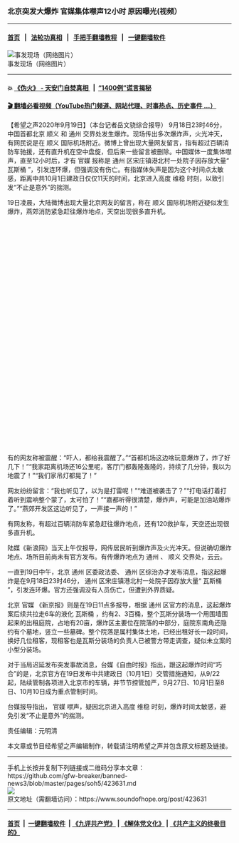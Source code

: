 ### 北京突发大爆炸 官媒集体噤声12小时 原因曝光(视频）
------------------------

#### [首页](https://github.com/gfw-breaker/banned-news3/blob/master/README.md) &nbsp;&nbsp;|&nbsp;&nbsp; [法轮功真相](https://github.com/begood0513/basic/blob/master/README.md)  &nbsp;&nbsp;|&nbsp;&nbsp; [手把手翻墙教程](https://github.com/gfw-breaker/guides/wiki)  &nbsp;&nbsp;|&nbsp;&nbsp; [一键翻墙软件](https://github.com/gfw-breaker/nogfw/blob/master/README.md)  



<div><img alt="事发现场（网络图片）" src="https://img.soundofhope.org/2020-09/php1rf96g-1600567891261.jpg"/>
<br/><figcaption class="caption">
 事发现场（网络图片）
</figcaption></div><hr/>

#### 💥 [《伪火》 - 天安门自焚真相 ](http://158.247.195.190:10000/videos/blog/weihuo.html)&nbsp; |&nbsp; [“1400例”谎言揭秘  ](http://158.247.195.190:10000/videos/blog/jiexi1400.html)

#### [ 🎬  翻墙必看视频（YouTube热门频道、网站代理、时事热点、历史事件 ...）](https://github.com/gfw-breaker/links/blob/master/banned.md)

<div><div class="Content__Wrapper sc-1bvya0-0 grZQxZ">
 <p class="meta-top">
  <span class="meta">
   【希望之声2020年9月19日】（本台记者岳文骁综合报导）
  </span>
  9月18日23时46分，中国首都北京
  <ok href="/term/84261">
   顺义
  </ok>
  和
  <ok href="/term/77956">
   通州
  </ok>
  交界处发生爆炸。现场传出多次爆炸声，火光冲天，有网民说是在
  <ok href="/term/84261">
   顺义
  </ok>
  国际机场附近。微博上曾出现大量网友留言，指有超过百辆消防车驰援，还有直升机在空中盘旋，但后来一些留言被删除。中国媒体一度集体噤声，直至12小时后，才有
  <ok href="/term/13677">
   官媒
  </ok>
  报称是
  <ok href="/term/77956">
   通州
  </ok>
  区宋庄镇港北村一处院子因存放大量“
  <ok href="/term/379693">
   瓦斯桶
  </ok>
  ”，引发连环爆，但强调没有伤亡。有指媒体失声是因为这个时间点太敏感，距离中共10月1日建政日仅仅11天的时间，北京进入高度
  <ok href="/term/1557">
   维稳
  </ok>
  时刻，以致引发“不止是意外”的揣测。
 </p>
 <p>
  19日凌晨，大陆微博出现大量北京网友的留言，称在
  <ok href="/term/84261">
   顺义
  </ok>
  国际机场附近疑似发生爆炸，燕郊消防紧急赶往爆炸地点，天空出现很多直升机。
 </p>
 <div class="soh-embed">
  <div class="soh-embed-inner">
   <div class="iframely-embed" style="max-width: 550px;">
    <div class="iframely-responsive" style="padding-bottom: 100%;">
    </div>
   </div>
  </div>
 </div>
 <p>
  有的网友称被震醒：“吓人，都给我震醒了。”“首都机场这边啥玩意爆炸了，炸了好几下！”“我家距离机场还16公里呢，客厅门都轰隆轰隆的，持续了几分钟，我以为地震了！”“我们家吊灯都晃了！”
 </p>
 <div class="AD_Embed__Wrap-sc-1xslmin-0 igMuqX module desktop">
  <div>
  </div>
 </div>
 <p>
  网友纷纷留言：“我也听见了，以为是打雷呢！”“难道被袭击了？”“打电话打着打着听到震响整个蒙了，太可怕了！”“嘉都听得很清楚，爆炸声，可能是加油站爆炸了。”“燕郊开发区这边听见了，一声接一声的！”
 </p>
 <p>
  有网友称，有超过百辆消防车紧急赶往爆炸地点，还有120救护车，天空还出现很多直升机。
 </p>
 <p>
  陆媒《新浪网》当天上午仅报导，网传居民听到爆炸声及火光冲天。但说确切爆炸地点、场所目前尚未有官方发布。有传爆炸地点为
  <ok href="/term/77956">
   通州
  </ok>
  、
  <ok href="/term/84261">
   顺义
  </ok>
  交界处，云云。
 </p>
 <p>
  一直到19日中午，北京
  <ok href="/term/77956">
   通州
  </ok>
  区委政法委、
  <ok href="/term/77956">
   通州
  </ok>
  区综治办才发布消息，指这起爆炸是在9月18日23时46分，
  <ok href="/term/77956">
   通州
  </ok>
  区宋庄镇港北村一处院子因存放大量“
  <ok href="/term/379693">
   瓦斯桶
  </ok>
  ”，引发连环爆。官方还强调没有人员伤亡，但遭到外界质疑。
 </p>
 <p>
  北京
  <ok href="/term/13677">
   官媒
  </ok>
  《新京报》则是在19日11点多报导，根据
  <ok href="/term/77956">
   通州
  </ok>
  区官方的消息，这起爆炸案后续共拉走6车的液化
  <ok href="/term/379693">
   瓦斯桶
  </ok>
  ，约有2、3百桶，整个瓦斯分装场一个用围墙围起来的出租庭院，占地有20亩，爆炸区主要位在院落的中部分，庭院东南角还隐约有个墓地，竖立一些墓碑。整个院落是属村集体土地，已经出租好长一段时间，换好几位租客，现租客也是瓦斯分装场的负责人已被警方带走调查，疑似未立案的小型分装场。
 </p>
 <p>
  对于当局迟延发布突发事故消息，台媒《自由时报》指出，跟这起爆炸时间“巧合”的是，北京官方在19日发布中共建政日（10月1日）交管措施通知，从9/22起，陆续管制各项进入北京市的车辆，并节节控管加严，9月27日、10月1日至8日、10月10日成为重点管制时间。
 </p>
 <p>
  台媒报导指出，
  <ok href="/term/13677">
   官媒
  </ok>
  噤声，疑因北京进入高度
  <ok href="/term/1557">
   维稳
  </ok>
  时刻，爆炸时间太敏感，避免引发“不止是意外”的揣测。
 </p>
 <p class="meta-btm">
  责任编辑：元明清
 </p>
 <p class="meta-btm">
  本文章或节目经希望之声编辑制作，转载请注明希望之声并包含原文标题及链接。
 </p>
</div>
</div>
<hr/>
手机上长按并复制下列链接或二维码分享本文章：<br/>
https://github.com/gfw-breaker/banned-news3/blob/master/pages/soh5/423631.md <br/>
<a href='https://github.com/gfw-breaker/banned-news3/blob/master/pages/soh5/423631.md'><img src='https://github.com/gfw-breaker/banned-news3/blob/master/pages/soh5/423631.md.png'/></a> <br/>
原文地址（需翻墙访问）：https://www.soundofhope.org/post/423631


------------------------
#### [首页](https://github.com/gfw-breaker/banned-news3/blob/master/README.md) &nbsp;|&nbsp; [一键翻墙软件](https://github.com/gfw-breaker/nogfw/blob/master/README.md) &nbsp;| [《九评共产党》](https://github.com/gfw-breaker/9ping.md/blob/master/README.md#九评之一评共产党是什么) | [《解体党文化》](https://github.com/gfw-breaker/jtdwh.md/blob/master/README.md) | [《共产主义的终极目的》](https://github.com/gfw-breaker/gczydzjmd.md/blob/master/README.md)


<img src='http://gfw-breaker.win/banned-news3/pages/soh5/423631.md' width='0px' height='0px'/>